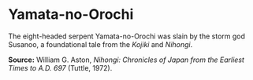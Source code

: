 # Yamata-no-Orochi

The eight-headed serpent Yamata-no-Orochi was slain by the storm god Susanoo, a foundational tale from the _Kojiki_ and _Nihongi_.

**Source:** William G. Aston, _Nihongi: Chronicles of Japan from the Earliest Times to A.D. 697_ (Tuttle, 1972).
